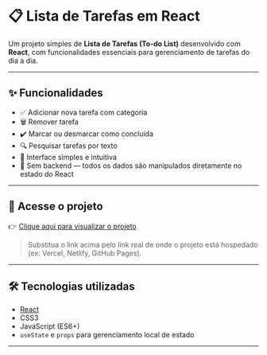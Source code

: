 # 📋 Lista de Tarefas em React

Um projeto simples de **Lista de Tarefas (To-do List)** desenvolvido com **React**, com funcionalidades essenciais para gerenciamento de tarefas do dia a dia.

---

## ✨ Funcionalidades

- ✅ Adicionar nova tarefa com categoria
- 🗑️ Remover tarefa
- ✔️ Marcar ou desmarcar como concluída
- 🔍 Pesquisar tarefas por texto
- 🎨 Interface simples e intuitiva
- 🚫 Sem backend — todos os dados são manipulados diretamente no estado do React

---

## 🔗 Acesse o projeto

👉 [Clique aqui para visualizar o projeto](https://seu-link-aqui.vercel.app)

> Substitua o link acima pelo link real de onde o projeto está hospedado (ex: Vercel, Netlify, GitHub Pages).

---

## 🛠️ Tecnologias utilizadas

- [React](https://reactjs.org/)
- CSS3
- JavaScript (ES6+)
- `useState` e `props` para gerenciamento local de estado

---
